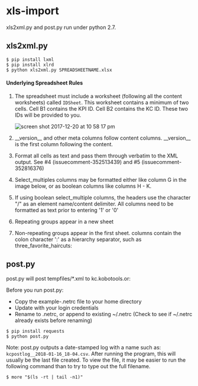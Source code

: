 # xls-import

xls2xml.py and post.py run under python 2.7.


## xls2xml.py

```
$ pip install lxml
$ pip install xlrd
$ python xls2xml.py SPREADSHEETNAME.xlsx
```

#### Underlying Spreadsheet Rules
1. The spreadsheet must include a worksheet (following all the content worksheets) called ```IDSheet```. This worksheet contains a minimum of two cells. Cell B1 contains the KPI ID. Cell B2 contains the KC ID. These two IDs will be provided to you.

    ![screen shot 2017-12-20 at 10 58 17 pm](https://user-images.githubusercontent.com/192568/34240033-6399f582-e5d9-11e7-9e0f-fd86c946e5a9.png)

1.  \_\_version\_\_ and other meta columns follow content columns. \_\_version\_\_ is the first column following the content.
1.  Format all cells as text and pass them through verbatim to the XML output. See #4 (issuecomment-352513439) and #5 (issuecomment-352816376)
1. Select_multiples columns may be formatted either like column G in the image below, or as boolean columns like columns H - K.
1. If using boolean select_multiple columns, the headers use the character "/" as an element name/content delimiter. All columns need to be formatted as text prior to entering '1' or '0'
1. Repeating groups appear in a new sheet
1. Non-repeating groups appear in the first sheet. columns contain the colon character ':' as a hierarchy separator, such as three_favorite_haircuts:



## post.py

post.py will post tempfiles/*.xml to kc.kobotools.or:

Before you run post.py:
- Copy the example-.netrc file to your home directory
- Update with your login credentials
- Rename to .netrc, or append to existing ~/.netrc (Check to see if ~/.netrc already exists before renaming)

```
$ pip install requests
$ python post.py
```

Note: post.py outputs a date-stamped log with a name such as: ```kcpostlog__2018-01-16_18-04.csv```. After running the program, this will usually be the last file created. To view the file, it may be easier to run the following command than to try to type out the full filename.
```
$ more "$(ls -rt | tail -n1)"
```